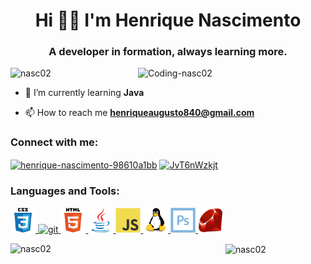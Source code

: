 <h1 align="center">Hi 👋🏽 I'm Henrique Nascimento</h1>
<h3 align="center">A developer in formation, always learning more.</h3>
<img src="https://user-images.githubusercontent.com/90779065/231906615-4592c7bb-a896-427f-84aa-2bb98daeb043.gif" align="right" alt="Coding-nasc02" width="300" >

<p align="left"> <img src="https://komarev.com/ghpvc/?username=nasc02&label=Profile%20views&color=cf3be3&style=flat" alt="nasc02" /> </p>

- 🌱 I’m currently learning **Java**

- 📫 How to reach me **henriqueaugusto840@gmail.com**

<h3 align="left">Connect with me:</h3>
<p align="left">
<a href="https://linkedin.com/in/henrique-nascimento-98610a1bb" target="blank"><img align="center" src="https://raw.githubusercontent.com/rahuldkjain/github-profile-readme-generator/master/src/images/icons/Social/linked-in-alt.svg" alt="henrique-nascimento-98610a1bb" height="30" width="40" /></a>
<a href="https://discord.gg/JvT6nWzkjt" target="blank"><img align="center" src="https://raw.githubusercontent.com/rahuldkjain/github-profile-readme-generator/master/src/images/icons/Social/discord.svg" alt="JvT6nWzkjt" height="30" width="40" /></a>
</p>

<h3 align="left">Languages and Tools:</h3>
<p align="left"> <a href="https://www.w3schools.com/css/" target="_blank" rel="noreferrer"> <img src="https://raw.githubusercontent.com/devicons/devicon/master/icons/css3/css3-original-wordmark.svg" alt="css3" width="40" height="40"/> </a> <a href="https://git-scm.com/" target="_blank" rel="noreferrer"> <img src="https://www.vectorlogo.zone/logos/git-scm/git-scm-icon.svg" alt="git" width="40" height="40"/> </a> <a href="https://www.w3.org/html/" target="_blank" rel="noreferrer"> <img src="https://raw.githubusercontent.com/devicons/devicon/master/icons/html5/html5-original-wordmark.svg" alt="html5" width="40" height="40"/> </a> <a href="https://www.java.com" target="_blank" rel="noreferrer"> <img src="https://raw.githubusercontent.com/devicons/devicon/master/icons/java/java-original.svg" alt="java" width="40" height="40"/> </a> <a href="https://developer.mozilla.org/en-US/docs/Web/JavaScript" target="_blank" rel="noreferrer"> <img src="https://raw.githubusercontent.com/devicons/devicon/master/icons/javascript/javascript-original.svg" alt="javascript" width="40" height="40"/> </a> <a href="https://www.linux.org/" target="_blank" rel="noreferrer"> <img src="https://raw.githubusercontent.com/devicons/devicon/master/icons/linux/linux-original.svg" alt="linux" width="40" height="40"/> </a> <a href="https://www.photoshop.com/en" target="_blank" rel="noreferrer"> <img src="https://raw.githubusercontent.com/devicons/devicon/master/icons/photoshop/photoshop-line.svg" alt="photoshop" width="40" height="40"/> </a> <a href="https://www.ruby-lang.org/en/" target="_blank" rel="noreferrer"> <img src="https://raw.githubusercontent.com/devicons/devicon/master/icons/ruby/ruby-original.svg" alt="ruby" width="40" height="40"/> </a> </p>

<p><img width="340" align="left" src="https://github-readme-stats.vercel.app/api/top-langs?username=nasc02&show_icons=true&theme=tokyonight&locale=en&layout=compact" alt="nasc02" /></p>

<p>&nbsp;<img align="center" height="187" src="https://github-readme-stats.vercel.app/api?username=nasc02&show_icons=true&theme=tokyonight&locale=en" alt="nasc02" /> </p>
